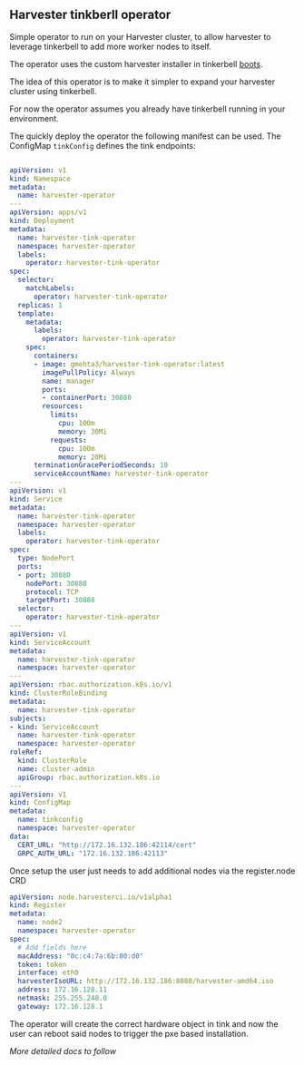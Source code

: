 ## Harvester tinkberll operator
Simple operator to run on your Harvester cluster, to allow harvester to leverage tinkerbell to add more worker nodes to itself.

The operator uses the custom harvester installer in tinkerbell [boots](https://github.com/ibrokethecloud/boots/tree/harvester/installers/harvester).

The idea of this operator is to make it simpler to expand your harvester cluster using tinkerbell.

For now the operator assumes you already have tinkerbell running in your environment.

The quickly deploy the operator the following manifest can be used. The ConfigMap `tinkConfig` defines the tink endpoints:

```yaml

apiVersion: v1
kind: Namespace 
metadata:
  name: harvester-operator
---
apiVersion: apps/v1
kind: Deployment
metadata:
  name: harvester-tink-operator
  namespace: harvester-operator
  labels:
    operator: harvester-tink-operator
spec:
  selector:
    matchLabels:
      operator: harvester-tink-operator
  replicas: 1
  template:
    metadata:
      labels:
        operator: harvester-tink-operator
    spec:
      containers:
      - image: gmehta3/harvester-tink-operator:latest
        imagePullPolicy: Always
        name: manager
        ports:
        - containerPort: 30880
        resources:
          limits:
            cpu: 100m
            memory: 30Mi
          requests:
            cpu: 100m
            memory: 20Mi
      terminationGracePeriodSeconds: 10
      serviceAccountName: harvester-tink-operator
---
apiVersion: v1
kind: Service
metadata:
  name: harvester-tink-operator
  namespace: harvester-operator
  labels:
    operator: harvester-tink-operator
spec:
  type: NodePort
  ports:
  - port: 30880
    nodePort: 30880
    protocol: TCP
    targetPort: 30880
  selector:
    operator: harvester-tink-operator
---
apiVersion: v1
kind: ServiceAccount
metadata:
  name: harvester-tink-operator
  namespace: harvester-operator
---
apiVersion: rbac.authorization.k8s.io/v1
kind: ClusterRoleBinding
metadata:
  name: harvester-tink-operator
subjects:
- kind: ServiceAccount
  name: harvester-tink-operator
  namespace: harvester-operator
roleRef:
  kind: ClusterRole
  name: cluster-admin
  apiGroup: rbac.authorization.k8s.io
---
apiVersion: v1
kind: ConfigMap
metadata:
  name: tinkconfig
  namespace: harvester-operator
data:
  CERT_URL: "http://172.16.132.186:42114/cert"
  GRPC_AUTH_URL: "172.16.132.186:42113"  

```

Once setup the user just needs to add additional nodes via the register.node CRD

```yaml
apiVersion: node.harvesterci.io/v1alpha1
kind: Register
metadata:
  name: node2
  namespace: harvester-operator
spec:
  # Add fields here
  macAddress: "0c:c4:7a:6b:80:d0"
  token: token
  interface: eth0
  harvesterIsoURL: http://172.16.132.186:8080/harvester-amd64.iso
  address: 172.16.128.11
  netmask: 255.255.248.0
  gateway: 172.16.128.1
```


The operator will create the correct hardware object in tink and now the user can reboot said nodes to trigger the pxe based installation.

*More detailed docs to follow* 